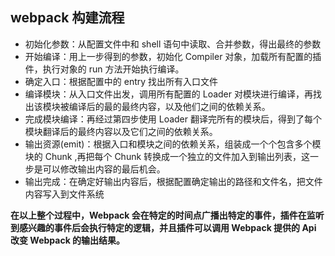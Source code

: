 ## webpack 构建流程

+ 初始化参数：从配置文件中和 shell 语句中读取、合并参数，得出最终的参数
+ 开始编译：用上一步得到的参数，初始化 Compiler 对象，加载所有配置的插件，执行对象的 run 方法开始执行编译。
+ 确定入口：根据配置中的 entry 找出所有入口文件
+ 编译模块：从入口文件出发，调用所有配置的 Loader 对模块进行编译，再找出该模块被编译后的最的最终内容，以及他们之间的依赖关系。
+ 完成模块编译：再经过第四步使用 Loader 翻译完所有的模块后，得到了每个模块翻译后的最终内容以及它们之间的依赖关系。
+ 输出资源(emit)：根据入口和模块之间的依赖关系，组装成一个个包含多个模块的 Chunk ,再把每个 Chunk 转换成一个独立的文件加入到输出列表，这一步是可以修改输出内容的最后机会。
+ 输出完成：在确定好输出内容后，根据配置确定输出的路径和文件名，把文件内容写入到文件系统

**在以上整个过程中，Webpack 会在特定的时间点广播出特定的事件，插件在监听到感兴趣的事件后会执行特定的逻辑，并且插件可以调用 Webpack 提供的 Api 改变 Webpack 的输出结果。**